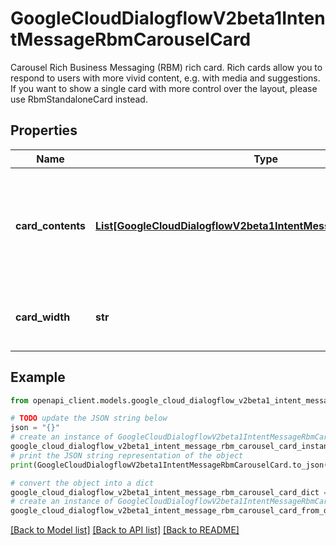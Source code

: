 # GoogleCloudDialogflowV2beta1IntentMessageRbmCarouselCard

Carousel Rich Business Messaging (RBM) rich card. Rich cards allow you to respond to users with more vivid content, e.g. with media and suggestions. If you want to show a single card with more control over the layout, please use RbmStandaloneCard instead.

## Properties

Name | Type | Description | Notes
------------ | ------------- | ------------- | -------------
**card_contents** | [**List[GoogleCloudDialogflowV2beta1IntentMessageRbmCardContent]**](GoogleCloudDialogflowV2beta1IntentMessageRbmCardContent.md) | Required. The cards in the carousel. A carousel must have at least 2 cards and at most 10. | [optional] 
**card_width** | **str** | Required. The width of the cards in the carousel. | [optional] 

## Example

```python
from openapi_client.models.google_cloud_dialogflow_v2beta1_intent_message_rbm_carousel_card import GoogleCloudDialogflowV2beta1IntentMessageRbmCarouselCard

# TODO update the JSON string below
json = "{}"
# create an instance of GoogleCloudDialogflowV2beta1IntentMessageRbmCarouselCard from a JSON string
google_cloud_dialogflow_v2beta1_intent_message_rbm_carousel_card_instance = GoogleCloudDialogflowV2beta1IntentMessageRbmCarouselCard.from_json(json)
# print the JSON string representation of the object
print(GoogleCloudDialogflowV2beta1IntentMessageRbmCarouselCard.to_json())

# convert the object into a dict
google_cloud_dialogflow_v2beta1_intent_message_rbm_carousel_card_dict = google_cloud_dialogflow_v2beta1_intent_message_rbm_carousel_card_instance.to_dict()
# create an instance of GoogleCloudDialogflowV2beta1IntentMessageRbmCarouselCard from a dict
google_cloud_dialogflow_v2beta1_intent_message_rbm_carousel_card_from_dict = GoogleCloudDialogflowV2beta1IntentMessageRbmCarouselCard.from_dict(google_cloud_dialogflow_v2beta1_intent_message_rbm_carousel_card_dict)
```
[[Back to Model list]](../README.md#documentation-for-models) [[Back to API list]](../README.md#documentation-for-api-endpoints) [[Back to README]](../README.md)


